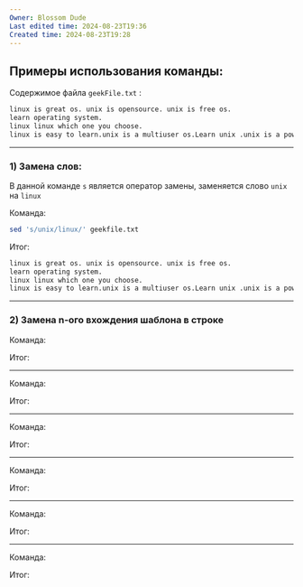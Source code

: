 ```yaml
---
Owner: Blossom Dude
Last edited time: 2024-08-23T19:36
Created time: 2024-08-23T19:28
---
```

## Примеры использования команды:

Содержимое файла `geekFile.txt` :

```Bash
linux is great os. unix is opensource. unix is free os.
learn operating system.
linux linux which one you choose.
linux is easy to learn.unix is a multiuser os.Learn unix .unix is a powerful.
```

  

---

### 1) Замена слов:

  

В данной команде `s` является оператор замены, заменяется слово `unix` на `linux`

  

Команда:

```Bash
sed 's/unix/linux/' geekfile.txt
```

  

Итог:

```Bash
linux is great os. unix is opensource. unix is free os.
learn operating system.
linux linux which one you choose.
linux is easy to learn.unix is a multiuser os.Learn unix .unix is a powerful.
```

  

---

### 2) **Замена n-ого вхождения шаблона в строке**

  

Команда:

  

Итог:

  

---

  

Команда:

  

Итог:

  

---

  

Команда:

  

Итог:

  

---

  

Команда:

  

Итог:

  

---

  

Команда:

  

Итог:

  

---

  

Команда:

  

Итог: